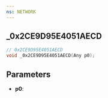 ```yaml
---
ns: NETWORK
---
```

## _0x2CE9D95E4051AECD

```c
// 0x2CE9D95E4051AECD
void _0x2CE9D95E4051AECD(Any p0);
```


## Parameters
* **p0**: 

